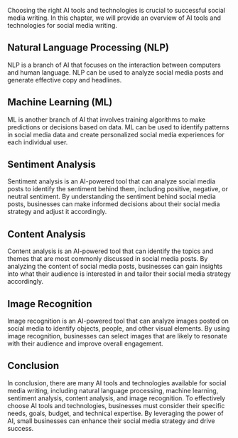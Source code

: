 
Choosing the right AI tools and technologies is crucial to successful social media writing. In this chapter, we will provide an overview of AI tools and technologies for social media writing.

Natural Language Processing (NLP)
---------------------------------

NLP is a branch of AI that focuses on the interaction between computers and human language. NLP can be used to analyze social media posts and generate effective copy and headlines.

Machine Learning (ML)
---------------------

ML is another branch of AI that involves training algorithms to make predictions or decisions based on data. ML can be used to identify patterns in social media data and create personalized social media experiences for each individual user.

Sentiment Analysis
------------------

Sentiment analysis is an AI-powered tool that can analyze social media posts to identify the sentiment behind them, including positive, negative, or neutral sentiment. By understanding the sentiment behind social media posts, businesses can make informed decisions about their social media strategy and adjust it accordingly.

Content Analysis
----------------

Content analysis is an AI-powered tool that can identify the topics and themes that are most commonly discussed in social media posts. By analyzing the content of social media posts, businesses can gain insights into what their audience is interested in and tailor their social media strategy accordingly.

Image Recognition
-----------------

Image recognition is an AI-powered tool that can analyze images posted on social media to identify objects, people, and other visual elements. By using image recognition, businesses can select images that are likely to resonate with their audience and improve overall engagement.

Conclusion
----------

In conclusion, there are many AI tools and technologies available for social media writing, including natural language processing, machine learning, sentiment analysis, content analysis, and image recognition. To effectively choose AI tools and technologies, businesses must consider their specific needs, goals, budget, and technical expertise. By leveraging the power of AI, small businesses can enhance their social media strategy and drive success.

